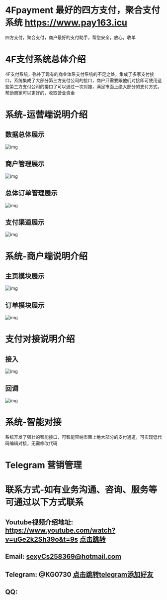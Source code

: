 # 4Fpayment 最好的四方支付，聚合支付系统 https://www.pay163.icu
四方支付，聚合支付，商户最好的支付助手，帮您安全，放心，收单

# 4F支付系统总体介绍
4F支付系统，弥补了现有的商业体系支付系统的不足之处，集成了多家支付接口，系统集成了大部分第三方支付公司的接口，商户只需要跟他们对接即可使用这些第三方支付公司的接口了可以通过一次对接，满足市面上绝大部分的支付方式，帮助商家可以更好的，收取营业资金

# 系统-运营端说明介绍
## 数据总体展示
![img](https://raw.githubusercontent.com/lzkandlt/4Fpayment/main/mgr-stat.png)


## 商户管理展示
![img](https://raw.githubusercontent.com/lzkandlt/4Fpayment/main/mgr-merchant.png)


## 总体订单管理展示
![img](https://raw.githubusercontent.com/lzkandlt/4Fpayment/main/mgr-order.png)

## 支付渠道展示
![img](https://raw.githubusercontent.com/lzkandlt/4Fpayment/main/mgr-channel.png)

# 系统-商户端说明介绍
## 主页模块展示
![img](https://github.com/lzkandlt/4Fpayment/blob/main/02.png?raw=true)

## 订单模块展示
![img](https://github.com/lzkandlt/4Fpayment/blob/main/01.png?raw=true)

# 支付对接说明介绍

## 接入
![img](https://github.com/lzkandlt/4Fpayment/blob/main/interface-input.png?raw=true)
## 回调
![img](https://github.com/lzkandlt/4Fpayment/blob/main/interface-notify.png?raw=true)

# 系统-智能对接
系统开发了强壮的智能接口，可智能容纳市面上绝大部分的支付通道，可实现低代码编辑对接，无需修改代码

# Telegram 营销管理


# 联系方式-如有业务沟通、咨询、服务等 可通过以下方式联系

## Youtube视频介绍地址: https://www.youtube.com/watch?v=uGe2k2Sh39o&t=9s [点击跳转](https://www.youtube.com/watch?v=uGe2k2Sh39o&t=9s)
## Email: sexyCs258369@hotmail.com
## Telegram: @KG0730 [点击跳转telegram添加好友](https://t.me/KG0730)
## QQ:
